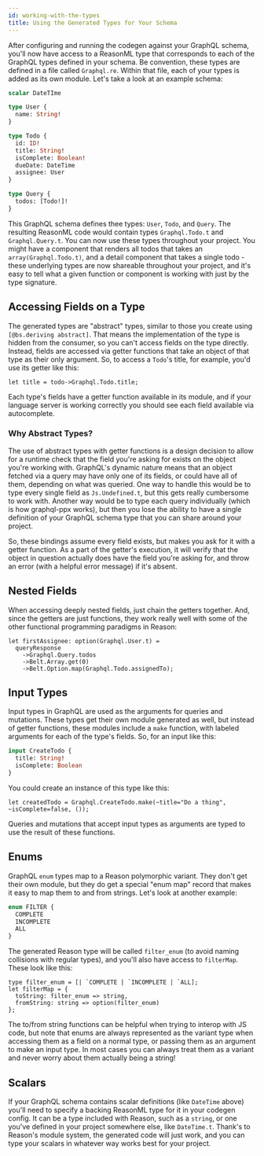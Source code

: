 ```yaml
---
id: working-with-the-types
title: Using the Generated Types for Your Schema
---
```


After configuring and running the codegen against your GraphQL schema, you'll now have access to a ReasonML type that corresponds to each of the GraphQL types defined in your schema. Be convention, these types are defined in a file called `Graphql.re`. Within that file, each of your types is added as its own module. Let's take a look at an example schema:

```graphql
scalar DateTIme

type User {
  name: String!
}

type Todo {
  id: ID!
  title: String!
  isComplete: Boolean!
  dueDate: DateTime
  assignee: User
}

type Query {
  todos: [Todo!]!
}
```

This GraphQL schema defines thee types: `User`, `Todo`, and `Query`. The resulting ReasonML code would contain types `Graphql.Todo.t` and `Graphql.Query.t`. You can now use these types throughout your project. You might have a component that renders all todos that takes an `array(Graphql.Todo.t)`, and a detail component that takes a single todo - these underlying types are now shareable throughout your project, and it's easy to tell what a given function or component is working with just by the type signature.

## Accessing Fields on a Type

The generated types are "abstract" types, similar to those you create using `[@bs.deriving abstract]`. That means the implementation of the type is hidden from the consumer, so you can't access fields on the type directly. Instead, fields are accessed via getter functions that take an object of that type as their only argument. So, to access a `Todo`'s title, for example, you'd use its getter like this:

```reason
let title = todo->Graphql.Todo.title;
```

Each type's fields have a getter function available in its module, and if your language server is working correctly you should see each field available via autocomplete.

### Why Abstract Types?

The use of abstract types with getter functions is a design decision to allow for a runtime check that the field you're asking for exists on the object you're working with. GraphQL's dynamic nature means that an object fetched via a query may have only one of its fields, or could have all of them, depending on what was queried. One way to handle this would be to type every single field as `Js.Undefined.t`, but this gets really cumbersome to work with. Another way would be to type each query individually (which is how graphql-ppx works), but then you lose the ability to have a single definition of your GraphQL schema type that you can share around your project.

So, these bindings assume every field exists, but makes you ask for it with a getter function. As a part of the getter's execution, it will verify that the object in question actually does have the field you're asking for, and throw an error (with a helpful error message) if it's absent.

## Nested Fields

When accessing deeply nested fields, just chain the getters together. And, since the getters are just functions, they work really well with some of the other functional programming paradigms in Reason:

```reason
let firstAssignee: option(Graphql.User.t) =
  queryResponse
    ->Graphql.Query.todos
    ->Belt.Array.get(0)
    ->Belt.Option.map(Graphql.Todo.assignedTo);
```

## Input Types

Input types in GraphQL are used as the arguments for queries and mutations. These types get their own module generated as well, but instead of getter functions, these modules include a `make` function, with labeled arguments for each of the type's fields. So, for an input like this:

```graphql
input CreateTodo {
  title: String!
  isComplete: Boolean
}
```

You could create an instance of this type like this:

```reason
let createdTodo = Graphql.CreateTodo.make(~title="Do a thing", ~isComplete=false, ());
```

Queries and mutations that accept input types as arguments are typed to use the result of these functions.

## Enums

GraphQL `enum` types map to a Reason polymorphic variant. They don't get their own module, but they do get a special "enum map" record that makes it easy to map them to and from strings. Let's look at another example:

```graphql
enum FILTER {
  COMPLETE
  INCOMPLETE
  ALL
}
```

The generated Reason type will be called `filter_enum` (to avoid naming collisions with regular types), and you'll also have access to `filterMap`. These look like this:

```reason
type filter_enum = [| `COMPLETE | `INCOMPLETE | `ALL];
let filterMap = {
  toString: filter_enum => string,
  fromString: string => option(filter_enum)
};
```

The to/from string functions can be helpful when trying to interop with JS code, but note that enums are always represented as the variant type when accessing them as a field on a normal type, or passing them as an argument to make an input type. In most cases you can always treat them as a variant and never worry about them actually being a string!

## Scalars

If your GraphQL schema contains scalar definitions (like `DateTime` above) you'll need to specify a backing ReasonML type for it in your codegen config. It can be a type included with Reason, such as a `string`, or one you've defined in your project somewhere else, like `DateTime.t`. Thank's to Reason's module system, the generated code will just work, and you can type your scalars in whatever way works best for your project.
